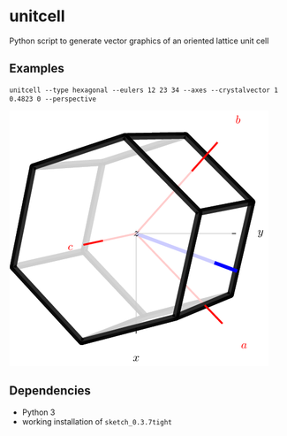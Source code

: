 # unitcell
Python script to generate vector graphics of an oriented lattice unit cell

## Examples

```
unitcell --type hexagonal --eulers 12 23 34 --axes --crystalvector 1 0.4823 0 --perspective
```

![hexagonal unitcell](examples/unitcell_hexagonal_12_23_34.png)

## Dependencies

* Python 3
* working installation of `sketch_0.3.7tight`
